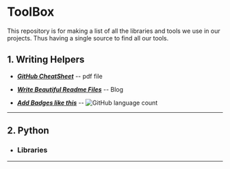 # ToolBox

This repository is for making a list of all the libraries and tools we use in our projects. Thus having a single source to find all our tools.

## 1. Writing Helpers


* [***GitHub CheatSheet***](https://guides.github.com/pdfs/markdown-cheatsheet-online.pdf) -- pdf file


* [***Write Beautiful Readme Files***](https://blog.bitsrc.io/how-to-write-beautiful-and-meaningful-readme-md-for-your-next-project-897045e3f991) -- Blog


* [***Add Badges like this***](https://shields.io/) -- 
![GitHub language count](https://img.shields.io/github/languages/count/Torquevision/ToolBox)


<hr>

## 2. Python

* ### Libraries
<hr>

